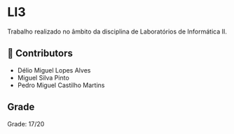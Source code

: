 # LI3
Trabalho realizado no âmbito da disciplina de Laboratórios de Informática II.

## 🤝 Contributors
- Délio Miguel Lopes Alves
- Miguel Silva Pinto
- Pedro Miguel Castilho Martins

## Grade  
Grade: 17/20
